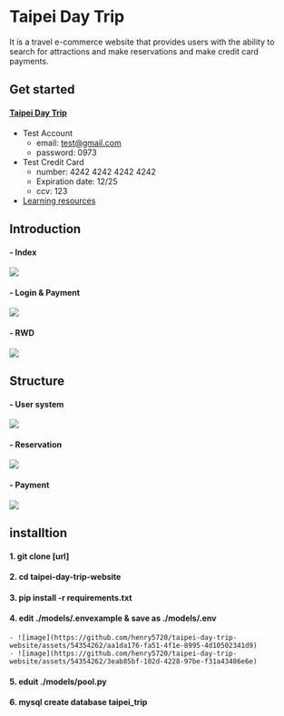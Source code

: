 # Taipei Day Trip
It is a travel e-commerce website that provides users with the ability to search for attractions and make reservations and make credit card payments.
## Get started
#### [Taipei Day Trip](http://35.174.219.25:3000/)
- Test Account
    - email: test@gmail.com
    - password: 0973
- Test Credit Card
    - number: 4242 4242 4242 4242
    - Expiration date: 12/25
    - ccv: 123
- [Learning resources](https://github.com/henry5720/taipei-day-trip-website/tree/develop/confuse)

## Introduction
#### - Index
![](https://github.com/henry5720/taipei-day-trip-website/blob/develop/static/gif/index.gif)
#### - Login & Payment
![](https://github.com/henry5720/taipei-day-trip-website/blob/develop/static/gif/login%20and%20payment.gif)
#### - RWD
![](https://github.com/henry5720/taipei-day-trip-website/blob/develop/static/gif/rwd.gif)
## Structure
#### - User system
![](https://i.imgur.com/HypZcRq.png)
#### - Reservation
![](https://i.imgur.com/ymv85Gg.png)
#### - Payment
![](https://i.imgur.com/HCnOKs2.jpg)

## installtion
#### 1. git clone [url]
#### 2. cd taipei-day-trip-website
#### 3. pip install -r requirements.txt
#### 4. edit ./models/.envexample & save as ./models/.env
    - ![image](https://github.com/henry5720/taipei-day-trip-website/assets/54354262/aa1da176-fa51-4f1e-8995-4d10502341d9)
    - ![image](https://github.com/henry5720/taipei-day-trip-website/assets/54354262/3eab85bf-102d-4228-97be-f31a43486e6e)
#### 5. eduit ./models/pool.py
#### 6. mysql create database taipei_trip
